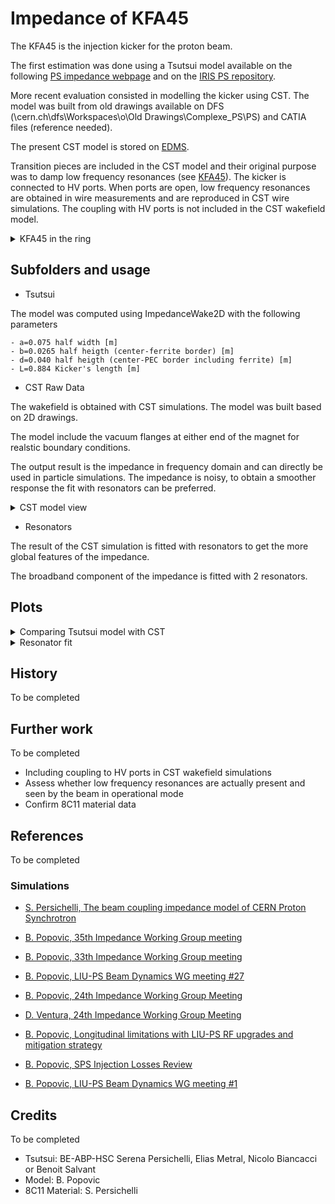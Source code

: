# Impedance of KFA45

The KFA45 is the injection kicker for the proton beam.

The first estimation was done using a Tsutsui model available on the following [PS impedance webpage](http://impedance.web.cern.ch/impedance/)
and on the [IRIS PS repository](https://gitlab.cern.ch/IRIS/PS_IW_model/-/tree/master/Impedances/Longitudinal).

More recent evaluation consisted in modelling the kicker
using CST. The model was built from old drawings available on
DFS (\\cern.ch\dfs\Workspaces\o\Old Drawings\Complexe_PS\PS\)
and CATIA files (reference needed).

The present CST model is stored on
[EDMS](https://edms.cern.ch/ui/#!master/navigator/document?P:100327819:100578961:subDocs).

Transition pieces are included in the CST model and their original purpose
was to damp low frequency resonances (see [KFA45](https://indico.cern.ch/event/830722/contributions/3479602/attachments/1870503/3077852/IWG_PS_KFA45_17_MeasSims_FINAL.pdf)).
The kicker is connected to HV ports. When ports are open, low frequency resonances are obtained
in wire measurements and are reproduced in CST wire simulations.
The coupling with HV ports is not included in the CST wakefield model.

<details>
  <summary>KFA45 in the ring</summary>
  <img src="http://cern.ch/psring/psring/pictures/fullsize/ss45.jpg">
</details>

## Subfolders and usage

- Tsutsui

The model was computed using ImpedanceWake2D with the following parameters
									
    - a=0.075 half width [m]
    - b=0.0265 half heigth (center-ferrite border) [m]
    - d=0.040 half heigth (center-PEC border including ferrite) [m]
    - L=0.884 Kicker's length [m]

- CST Raw Data

The wakefield is obtained with CST simulations. The model was
built based on 2D drawings.

The model include the vacuum flanges at either end of the magnet
for realstic boundary conditions.

The output result is the impedance in frequency domain and
can directly be used in particle simulations. The impedance
is noisy, to obtain a smoother response the fit with resonators
can be preferred.

<details>
  <summary>CST model view</summary>
  <img src="cst_raw_data/cst_model_images/KFA45_CST_Model_View1.png">
  <img src="cst_raw_data/cst_model_images/KFA45_CST_Model_View2.png">
  <img src="cst_raw_data/cst_model_images/KFA45_CST_Model_View3.png">
  <img src="cst_raw_data/cst_model_images/KFA45_CST_Model_View4.png">
  <img src="cst_raw_data/cst_model_images/KFA45_CST_Model_View5.png">
  <img src="cst_raw_data/cst_model_images/KFA45_CST_Model_View6.png">
  <img src="cst_raw_data/cst_model_images/KFA45_CST_Model_View7.png">
</details>

- Resonators

The result of the CST simulation is fitted with resonators to get
the more global features of the impedance.

The broadband component of the impedance is fitted with 2 resonators.

## Plots

<details>
  <summary>Comparing Tsutsui model with CST</summary>
  <img src="Tsutsui/comparison_tsu_cst.png">
</details>

<details>
  <summary>Resonator fit</summary>
  <img src="Resonators/fitted_broadband.png">
  <img src="Resonators/fitted_broadband_realimag.png">
</details>

## History

To be completed

## Further work

To be completed

- Including coupling to HV ports in CST wakefield simulations
- Assess whether low frequency resonances are actually present and seen
by the beam in operational mode
- Confirm 8C11 material data

## References

To be completed

### Simulations

- [S. Persichelli, The beam coupling impedance model of CERN Proton Synchrotron](https://cds.cern.ch/record/2027523)

- [B. Popovic, 35th Impedance Working Group meeting](https://indico.cern.ch/event/844161/contributions/3562633/attachments/1911343/3158330/IWG_KFA45_17_with_cable_measurements_short_rev2.pdf)
- [B. Popovic, 33th Impedance Working Group meeting](https://indico.cern.ch/event/830722/contributions/3479602/attachments/1870503/3077852/IWG_PS_KFA45_17_MeasSims_FINAL.pdf)
- [B. Popovic, LIU-PS Beam Dynamics WG meeting #27](https://indico.cern.ch/event/801198/contributions/3329723/attachments/1803818/2943005/PS_Imped_Model_Update_280219_FINAL.pdf)
- [B. Popovic, 24th Impedance Working Group Meeting](https://indico.cern.ch/event/764129/contributions/3171804/attachments/1732002/2799672/KFA45_Ferrite_Study_240818_Rev3.pdf)
- [D. Ventura, 24th Impedance Working Group Meeting](https://indico.cern.ch/event/764129/contributions/3171804/attachments/1732002/2799708/KFA45_newFerrite.pdf)
- [B. Popovic, Longitudinal limitations with LIU-PS RF upgrades and mitigation strategy](https://indico.cern.ch/event/750790/contributions/3108016/attachments/1719965/2776247/RG_PS_Impedance_Model_Meeting.pdf)
- [B. Popovic, SPS Injection Losses Review](https://indico.cern.ch/event/672967/contributions/2753563/attachments/1567554/2471183/PS_Impedance_Status_Injection_Losses_Meeting_301117.pdf)
- [B. Popovic, LIU-PS Beam Dynamics WG meeting \#1](https://indico.cern.ch/event/662292/contributions/2704441/attachments/1516648/2367108/BP_PS_Impedance_Model_Update_310817_Final.pdf)

## Credits

To be completed

- Tsutsui: BE-ABP-HSC Serena Persichelli, Elias Metral, Nicolo Biancacci or Benoit Salvant
- Model: B. Popovic
- 8C11 Material: S. Persichelli
